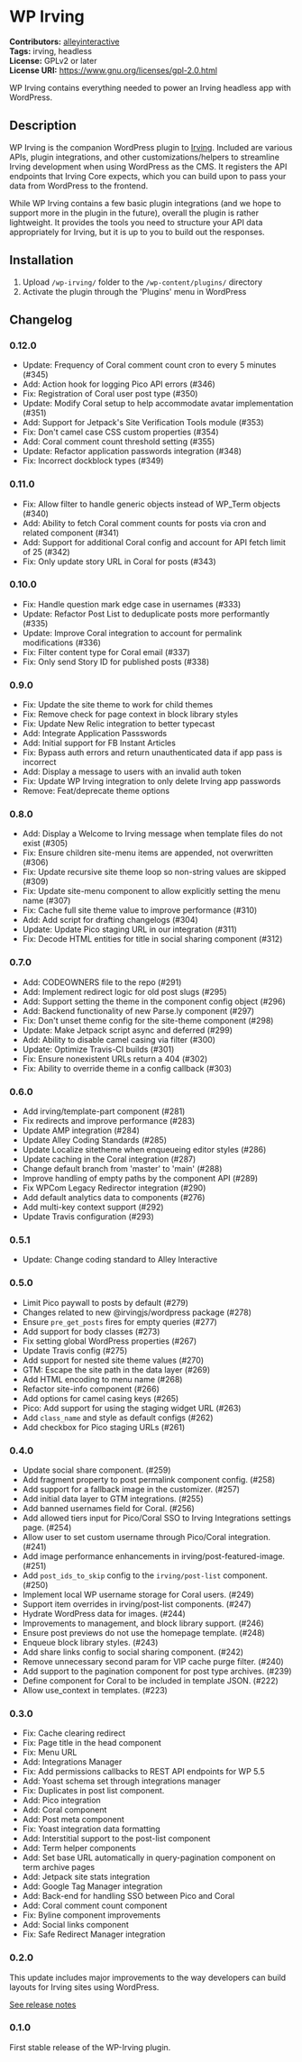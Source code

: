 # WP Irving #
**Contributors:** [alleyinteractive](https://profiles.wordpress.org/alleyinteractive/)  
**Tags:** irving, headless  
**License:** GPLv2 or later  
**License URI:** https://www.gnu.org/licenses/gpl-2.0.html  

WP Irving contains everything needed to power an Irving headless app with WordPress.

## Description ##

WP Irving is the companion WordPress plugin to [Irving](https://github.com/alleyinteractive/irving). Included are various APIs, plugin integrations, and other customizations/helpers to streamline Irving development when using WordPress as the CMS. It registers the API endpoints that Irving Core expects, which you can build upon to pass your data from WordPress to the frontend.

While WP Irving contains a few basic plugin integrations (and we hope to support more in the plugin in the future), overall the plugin is rather lightweight. It provides the tools you need to structure your API data appropriately for Irving, but it is up to you to build out the responses.

## Installation ##

1. Upload `/wp-irving/` folder to the `/wp-content/plugins/` directory
1. Activate the plugin through the 'Plugins' menu in WordPress

## Changelog ##

### 0.12.0 ###
* Update: Frequency of Coral comment count cron to every 5 minutes (#345)
* Add: Action hook for logging Pico API errors (#346)
* Fix: Registration of Coral user post type (#350)
* Update: Modify Coral setup to help accommodate avatar implementation (#351)
* Add: Support for Jetpack's Site Verification Tools module (#353)
* Fix: Don't camel case CSS custom properties (#354)
* Add: Coral comment count threshold setting (#355)
* Update: Refactor application passwords integration (#348)
* Fix: Incorrect dockblock types (#349)

### 0.11.0 ###

* Fix: Allow filter to handle generic objects instead of WP_Term objects (#340)
* Add: Ability to fetch Coral comment counts for posts via cron and related component (#341)
* Add: Support for additional Coral config and account for API fetch limit of 25 (#342)
* Fix: Only update story URL in Coral for posts (#343)

### 0.10.0 ###

* Fix: Handle question mark edge case in usernames (#333)
* Update: Refactor Post List to deduplicate posts more performantly (#335)
* Update: Improve Coral integration to account for permalink modifications (#336)
* Fix: Filter content type for Coral email (#337)
* Fix: Only send Story ID for published posts (#338)

### 0.9.0 ###

* Fix: Update the site theme to work for child themes
* Fix: Remove check for page context in block library styles
* Fix: Update New Relic integration to better typecast
* Add: Integrate Application Passswords
* Add: Initial support for FB Instant Articles
* Fix: Bypass auth errors and return unauthenticated data if app pass is incorrect
* Add: Display a message to users with an invalid auth token
* Fix: Update WP Irving integration to only delete Irving app passwords
* Remove: Feat/deprecate theme options

### 0.8.0 ###

* Add: Display a Welcome to Irving message when template files do not exist (#305)
* Fix: Ensure children site-menu items are appended, not overwritten (#306)
* Fix: Update recursive site theme loop so non-string values are skipped (#309)
* Fix: Update site-menu component to allow explicitly setting the menu name (#307)
* Fix: Cache full site theme value to improve performance (#310)
* Add: Add script for drafting changelogs (#304)
* Update: Update Pico staging URL in our integration (#311)
* Fix: Decode HTML entities for title in social sharing component (#312)

### 0.7.0 ###

* Add: CODEOWNERS file to the repo (#291)
* Add: Implement redirect logic for old post slugs (#295)
* Add: Support setting the theme in the component config object (#296)
* Add: Backend functionality of new Parse.ly component  (#297)
* Fix: Don't unset theme config for the site-theme component (#298)
* Update: Make Jetpack script async and deferred (#299)
* Add: Ability to disable camel casing via filter (#300)
* Update: Optimize Travis-CI builds (#301)
* Fix: Ensure nonexistent URLs return a 404 (#302)
* Fix: Ability to override theme in a config callback (#303)

### 0.6.0 ###

* Add irving/template-part component (#281)
* Fix redirects and improve performance (#283)
* Update AMP integration (#284)
* Update Alley Coding Standards (#285)
* Update Localize sitetheme when enqueueing editor styles (#286)
* Update caching in the Coral integration (#287)
* Change default branch from 'master' to 'main' (#288)
* Improve handling of empty paths by the component API (#289)
* Fix WPCom Legacy Redirector integration (#290)
* Add default analytics data to components (#276)
* Add multi-key context support (#292)
* Update Travis configuration (#293)

### 0.5.1 ###

* Update: Change coding standard to Alley Interactive

### 0.5.0 ###

* Limit Pico paywall to posts by default (#279)
* Changes related to new @irvingjs/wordpress package (#278)
* Ensure `pre_get_posts` fires for empty queries (#277)
* Add support for body classes (#273)
* Fix setting global WordPress properties (#267)
* Update Travis config (#275)
* Add support for nested site theme values (#270)
* GTM: Escape the site path in the data layer (#269)
* Add HTML encoding to menu name (#268)
* Refactor site-info component (#266)
* Add options for camel casing keys (#265)
* Pico: Add support for using the staging widget URL (#263)
* Add `class_name` and style as default configs (#262)
* Add checkbox for Pico staging URLs (#261)

### 0.4.0 ###

* Update social share component. (#259)
* Add fragment property to post permalink component config. (#258)
* Add support for a fallback image in the customizer. (#257)
* Add initial data layer to GTM integrations. (#255)
* Add banned usernames field for Coral. (#256)
* Add allowed tiers input for Pico/Coral SSO to Irving Integrations settings page. (#254)
* Allow user to set custom username through Pico/Coral integration. (#241)
* Add image performance enhancements in irving/post-featured-image. (#251)
* Add `post_ids_to_skip` config to the `irving/post-list` component. (#250)
* Implement local WP username storage for Coral users. (#249)
* Support item overrides in irving/post-list components. (#247)
* Hydrate WordPress data for images. (#244)
* Improvements to <head> management, and block library support. (#246)
* Ensure post previews do not use the homepage template. (#248)
* Enqueue block library styles. (#243)
* Add share links config to social sharing component. (#242)
* Remove unnecessary second param for VIP cache purge filter. (#240)
* Add support to the pagination component for post type archives. (#239)
* Define component for Coral to be included in template JSON. (#222)
* Allow use_context in templates. (#223)

### 0.3.0 ###
* Fix: Cache clearing redirect
* Fix: Page title in the head component
* Fix: Menu URL
* Add: Integrations Manager
* Fix: Add permissions callbacks to REST API endpoints for WP 5.5
* Add: Yoast schema set through integrations manager
* Fix: Duplicates in post list component.
* Add: Pico integration
* Add: Coral component
* Add: Post meta component
* Fix: Yoast integration data formatting
* Add: Interstitial support to the post-list component
* Add: Term helper components
* Add: Set base URL automatically in query-pagination component on term archive pages
* Add: Jetpack site stats integration
* Add: Google Tag Manager integration
* Add: Back-end for handling SSO between Pico and Coral
* Add: Coral comment count component
* Fix: Byline component improvements
* Add: Social links component
* Fix: Safe Redirect Manager integration

### 0.2.0 ###
This update includes major improvements to the way developers can build layouts for Irving sites using WordPress.

[See release notes](https://github.com/alleyinteractive/wp-irving/releases/tag/0.2.0)

### 0.1.0 ###
First stable release of the WP-Irving plugin.
